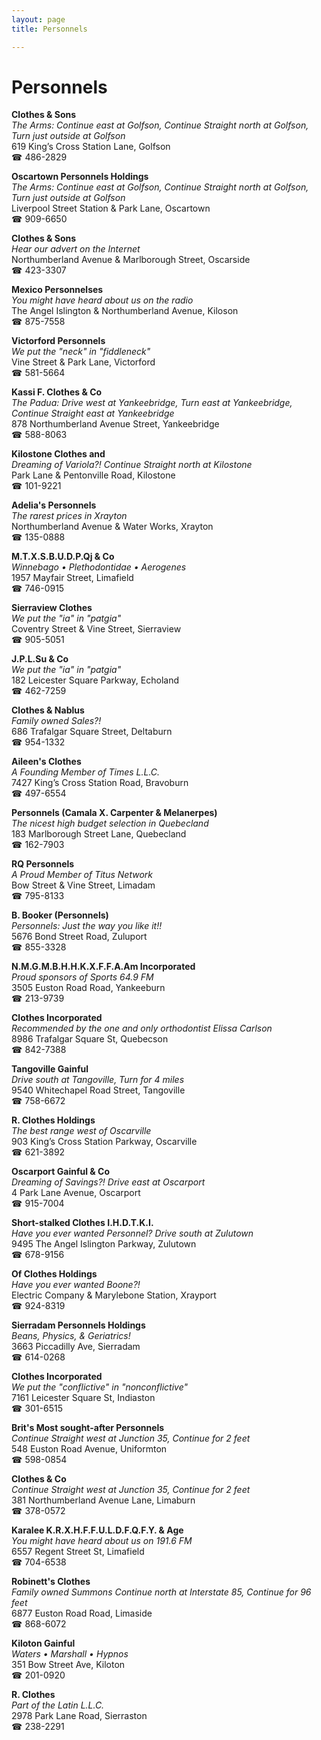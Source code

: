 ```yaml
---
layout: page 
title: Personnels

---
```



# Personnels


 **Clothes & Sons**  
_The Arms: Continue east at Golfson, Continue Straight north at Golfson, Turn just outside at Golfson_  
619 King’s Cross Station Lane, Golfson  
☎ 486-2829

**Oscartown Personnels Holdings**  
_The Arms: Continue east at Golfson, Continue Straight north at Golfson, Turn just outside at Golfson_  
Liverpool Street Station & Park Lane, Oscartown  
☎ 909-6650

**Clothes & Sons**  
_Hear our advert on the Internet_  
Northumberland Avenue & Marlborough Street, Oscarside  
☎ 423-3307

**Mexico Personnelses**  
_You might have heard about us on the radio_  
The Angel Islington & Northumberland Avenue, Kiloson  
☎ 875-7558

**Victorford Personnels**  
_We put the "neck" in "fiddleneck"_  
Vine Street & Park Lane, Victorford  
☎ 581-5664

**Kassi F. Clothes & Co**  
_The Padua: Drive west at Yankeebridge, Turn east at Yankeebridge, Continue Straight east at Yankeebridge_  
878 Northumberland Avenue Street, Yankeebridge  
☎ 588-8063

**Kilostone Clothes and**  
_Dreaming of Variola?! 
Continue Straight north at Kilostone_  
Park Lane & Pentonville Road, Kilostone  
☎ 101-9221

**Adelia's Personnels**  
_The rarest prices in Xrayton_  
Northumberland Avenue & Water Works, Xrayton  
☎ 135-0888

**M.T.X.S.B.U.D.P.Qj & Co**  
_Winnebago • Plethodontidae • Aerogenes_  
1957 Mayfair Street, Limafield  
☎ 746-0915

**Sierraview Clothes**  
_We put the "ia" in "patgia"_  
Coventry Street & Vine Street, Sierraview  
☎ 905-5051

**J.P.L.Su & Co**  
_We put the "ia" in "patgia"_  
182 Leicester Square Parkway, Echoland  
☎ 462-7259

**Clothes & Nablus**  
_Family owned Sales?!_  
686 Trafalgar Square Street, Deltaburn  
☎ 954-1332

**Aileen's Clothes**  
_A Founding Member of Times L.L.C._  
7427 King’s Cross Station Road, Bravoburn  
☎ 497-6554

**Personnels (Camala X. Carpenter & Melanerpes)**  
_The nicest high budget selection in Quebecland_  
183 Marlborough Street Lane, Quebecland  
☎ 162-7903

**RQ Personnels**  
_A Proud Member of Titus Network_  
Bow Street & Vine Street, Limadam  
☎ 795-8133

**B. Booker (Personnels)**  
_Personnels: Just the way you like it!!_  
5676 Bond Street Road, Zuluport  
☎ 855-3328

**N.M.G.M.B.H.H.K.X.F.F.A.Am Incorporated**  
_Proud sponsors of Sports 64.9 FM_  
3505 Euston Road Road, Yankeeburn  
☎ 213-9739

**Clothes Incorporated**  
_Recommended by the one and only orthodontist Elissa Carlson_  
8986 Trafalgar Square St, Quebecson  
☎ 842-7388

**Tangoville Gainful**  
_Drive south at Tangoville, Turn for 4 miles_  
9540 Whitechapel Road Street, Tangoville  
☎ 758-6672

**R. Clothes Holdings**  
_The best range west of Oscarville_  
903 King’s Cross Station Parkway, Oscarville  
☎ 621-3892

**Oscarport Gainful & Co**  
_Dreaming of Savings?! 
Drive east at Oscarport_  
4 Park Lane Avenue, Oscarport  
☎ 915-7004

**Short-stalked Clothes I.H.D.T.K.I.**  
_Have you ever wanted Personnel? 
Drive south at Zulutown_  
9495 The Angel Islington Parkway, Zulutown  
☎ 678-9156

**Of Clothes Holdings**  
_Have you ever wanted Boone?!_  
Electric Company & Marylebone Station, Xrayport  
☎ 924-8319

**Sierradam Personnels Holdings**  
_Beans, Physics, & Geriatrics!_  
3663 Piccadilly Ave, Sierradam  
☎ 614-0268

**Clothes Incorporated**  
_We put the "conflictive" in "nonconflictive"_  
7161 Leicester Square St, Indiaston  
☎ 301-6515

**Brit's Most sought-after Personnels**  
_Continue Straight west at Junction 35, Continue for 2 feet_  
548 Euston Road Avenue, Uniformton  
☎ 598-0854

**Clothes & Co**  
_Continue Straight west at Junction 35, Continue for 2 feet_  
381 Northumberland Avenue Lane, Limaburn  
☎ 378-0572

**Karalee K.R.X.H.F.F.U.L.D.F.Q.F.Y. & Age**  
_You might have heard about us on 191.6 FM_  
6557 Regent Street St, Limafield  
☎ 704-6538

**Robinett's Clothes**  
_Family owned Summons 
Continue north at Interstate 85, Continue for 96 feet_  
6877 Euston Road Road, Limaside  
☎ 868-6072

**Kiloton Gainful**  
_Waters • Marshall • Hypnos_  
351 Bow Street Ave, Kiloton  
☎ 201-0920

**R. Clothes**  
_Part of the Latin L.L.C._  
2978 Park Lane Road, Sierraston  
☎ 238-2291

